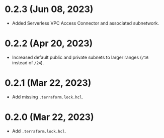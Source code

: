 # 0.2.3 (Jun 08, 2023)
* Added Serverless VPC Access Connector and associated subnetwork.

# 0.2.2 (Apr 20, 2023)
* Increased default public and private subnets to larger ranges (`/16` instead of `/24`).

# 0.2.1 (Mar 22, 2023)
* Add missing `.terraform.lock.hcl`.

# 0.2.0 (Mar 22, 2023)
* Add `.terraform.lock.hcl`.
